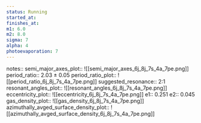 ```yaml
---
status: Running
started_at:
finishes_at:
m1: 6.0
m2: 8.0
sigma: 7
alpha: 4
photoevaporation: 7
---
```


notes::
semi_major_axes_plot:: ![[semi_major_axes_6j_8j_7s_4a_7pe.png]]
period_ratio:: 2.03 ± 0.05
period_ratio_plot:: ![[period_ratio_6j_8j_7s_4a_7pe.png]]
suggested_resonance:: 2:1
resonant_angles_plot:: ![[resonant_angles_6j_8j_7s_4a_7pe.png]]
eccentricity_plot:: ![[eccentricity_6j_8j_7s_4a_7pe.png]]
e1:: 0.251
e2:: 0.045
gas_density_plot:: ![[gas_density_6j_8j_7s_4a_7pe.png]]
azimuthally_avged_surface_density_plot:: ![[azimuthally_avged_surface_density_6j_8j_7s_4a_7pe.png]]
